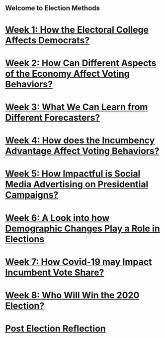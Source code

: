 ## Welcome to Election Methods
# [Week 1: How the Electoral College Affects Democrats?](posts/week_1.md)
# [Week 2: How Can Different Aspects of the Economy Affect Voting Behaviors?](posts/week_2.md)
# [Week 3: What We Can Learn from Different Forecasters?](posts/week_3.md)
# [Week 4: How does the Incumbency Advantage Affect Voting Behaviors?](posts/week_4.md)
# [Week 5: How Impactful is Social Media Advertising on Presidential Campaigns?](posts/week_5.md)
# [Week 6: A Look into how Demographic Changes Play a Role in Elections](posts/week_6.md)
# [Week 7: How Covid-19 may Impact Incumbent Vote Share?](posts/week_7.md)
# [Week 8: Who Will Win the 2020 Election?](posts/week_8.md)
# [Post Election Reflection](posts/reflection.html)



